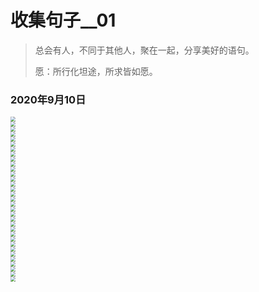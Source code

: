 # 收集句子__01


<!--more-->

> 总会有人，不同于其他人，聚在一起，分享美好的语句。
>
> 愿：所行化坦途，所求皆如愿。

### 2020年9月10日
<style>
img {
    display: block;
    margin: 0 auto;
}
</style>
<img src="https://cdn.jsdelivr.net/gh/rentianyu/media@main/img/blog/20200909235750170.png" style="zoom:50%;" />

<img src="https://cdn.jsdelivr.net/gh/rentianyu/media@main/img/blog/20200909235730177.png" style="zoom:50%;" />

<img src="https://cdn.jsdelivr.net/gh/rentianyu/media@main/img/blog/20200909235715093.png" style="zoom:50%;" />

<img src="https://cdn.jsdelivr.net/gh/rentianyu/media@main/img/blog/20200909235628203.png" style="zoom:50%;" />

<img src="https://cdn.jsdelivr.net/gh/rentianyu/media@main/img/blog/20200909235437547.png" style="zoom:50%;" />

<img src="https://cdn.jsdelivr.net/gh/rentianyu/media@main/img/blog/20200909235402920.png" style="zoom:50%;" />

<img src="https://cdn.jsdelivr.net/gh/rentianyu/media@main/img/blog/20200909235329921.jpg" style="zoom:50%;" />

<img src="https://cdn.jsdelivr.net/gh/rentianyu/media@main/img/blog/20200909235308199.png" style="zoom:50%;" />

<img src="https://cdn.jsdelivr.net/gh/rentianyu/media@main/img/blog/20200909235241812.png" style="zoom:50%;" />

<img src="https://cdn.jsdelivr.net/gh/rentianyu/media@main/img/blog/20200909235219536.png" style="zoom:50%;" />

<img src="https://cdn.jsdelivr.net/gh/rentianyu/media@main/img/blog/20200909235157864.png" style="zoom:50%;" />

<img src="https://cdn.jsdelivr.net/gh/rentianyu/media@main/img/blog/20200909235127228.png" style="zoom:50%;" />

<img src="https://cdn.jsdelivr.net/gh/rentianyu/media@main/img/blog/20200909235052163.png" style="zoom:50%;" />

<img src="https://cdn.jsdelivr.net/gh/rentianyu/media@main/img/blog/20200909235027063.png" style="zoom:50%;" />

<img src="https://cdn.jsdelivr.net/gh/rentianyu/media@main/img/blog/20200909234955838.png" style="zoom:50%;" />

<img src="https://cdn.jsdelivr.net/gh/rentianyu/media@main/img/blog/20200909234926591.png" style="zoom:50%;" />

<img src="https://cdn.jsdelivr.net/gh/rentianyu/media@main/img/blog/20200909234436679.png" style="zoom:50%;" />

<img src="https://cdn.jsdelivr.net/gh/rentianyu/media@main/img/blog/20200909234235850.png" style="zoom:50%;" />

<img src="https://cdn.jsdelivr.net/gh/rentianyu/media@main/img/blog/20200822192234645.png" style="zoom:50%;" />

<img src="https://cdn.jsdelivr.net/gh/rentianyu/media@main/img/blog/20200819131640912.png" style="zoom:50%;" />

<img src="https://cdn.jsdelivr.net/gh/rentianyu/media@main/img/blog/20200819003855881.png" style="zoom:50%;" />

<img src="https://cdn.jsdelivr.net/gh/rentianyu/media@main/img/blog/20200819003724582.png" style="zoom:50%;" />

<img src="https://cdn.jsdelivr.net/gh/rentianyu/media@main/img/blog/20200819003625745.png" style="zoom:50%;" />

<img src="https://cdn.jsdelivr.net/gh/rentianyu/media@main/img/blog/20200819003456479.png" style="zoom:50%;" />

<img src="https://cdn.jsdelivr.net/gh/rentianyu/media@main/img/blog/20200819003304063.png" style="zoom:50%;" />

<img src="https://cdn.jsdelivr.net/gh/rentianyu/media@main/img/blog/20200819003213859.png" style="zoom:50%;" />

<img src="https://cdn.jsdelivr.net/gh/rentianyu/media@main/img/blog/20200819003145360.png" style="zoom:50%;" />

<img src="https://cdn.jsdelivr.net/gh/rentianyu/media@main/img/blog/20200819003049181.png" style="zoom:50%;" />

<img src="https://cdn.jsdelivr.net/gh/rentianyu/media@main/img/blog/20200819002822193.png" style="zoom:50%;" />

<img src="https://cdn.jsdelivr.net/gh/rentianyu/media@main/img/blog/20200819002505641.png" style="zoom:50%;" />

<img src="https://cdn.jsdelivr.net/gh/rentianyu/media@main/img/blog/20200819002426853.png" style="zoom:50%;" />

<img src="https://cdn.jsdelivr.net/gh/rentianyu/media@main/img/blog/20200819002157584.png" style="zoom:50%;" />

<img src="https://cdn.jsdelivr.net/gh/rentianyu/media@main/img/blog/20200817210035383.jpg" style="zoom: 50%;" />

